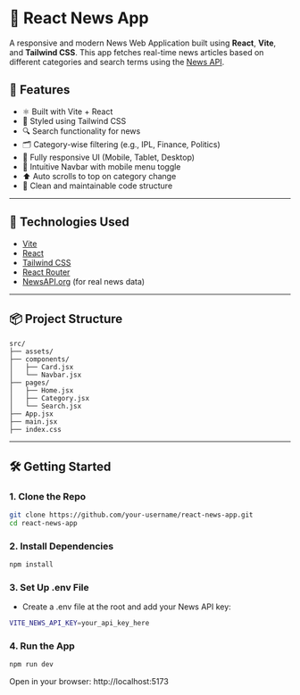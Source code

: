 # 📰 React News App

A responsive and modern News Web Application built using **React**, **Vite**, and **Tailwind CSS**. This app fetches real-time news articles based on different categories and search terms using the [News API](https://newsapi.org/).

## 🚀 Features

- ⚛️ Built with Vite + React
- 🎨 Styled using Tailwind CSS
- 🔍 Search functionality for news
- 🗂️ Category-wise filtering (e.g., IPL, Finance, Politics)
- 📱 Fully responsive UI (Mobile, Tablet, Desktop)
- 🧭 Intuitive Navbar with mobile menu toggle
- ⬆️ Auto scrolls to top on category change
- 🧠 Clean and maintainable code structure

---

## 🧩 Technologies Used

- [Vite](https://vitejs.dev/)
- [React](https://reactjs.org/)
- [Tailwind CSS](https://tailwindcss.com/)
- [React Router](https://reactrouter.com/)
- [NewsAPI.org](https://newsapi.org/) (for real news data)

---

## 📦 Project Structure

```plaintext
src/
├── assets/
├── components/
│   ├── Card.jsx
│   └── Navbar.jsx
├── pages/
│   ├── Home.jsx
│   ├── Category.jsx
│   └── Search.jsx
├── App.jsx
├── main.jsx
├── index.css
```
---


## 🛠️ Getting Started

### 1. Clone the Repo

```bash
git clone https://github.com/your-username/react-news-app.git
cd react-news-app
```

### 2. Install Dependencies

```bash
npm install
```

### 3. Set Up .env File

- Create a .env file at the root and add your News API key:
```bash
VITE_NEWS_API_KEY=your_api_key_here
```

### 4. Run the App
```bash
npm run dev
```
Open in your browser: http://localhost:5173


